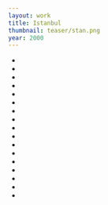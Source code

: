 ```yaml
---
layout: work
title: Istanbul
thumbnail: teaser/stan.png
year: 2000
---
```

<ul id="imagelist">

   <li class="nav1571"><img src="{{ site.imageurl }}/stan/003.jpg" alt="" title="" /><span class="title"></span></li>
   
   <li class="nav1575"><img src="{{ site.imageurl }}/stan/001.jpg" alt="" title="" /><span class="title"></span></li>
      
   <li class="nav1570"><img src="{{ site.imageurl }}/stan/002.jpg" alt="" title="" /><span class="title"></span></li>
      
   <li class="nav1574"><img src="{{ site.imageurl }}/stan/005.jpg" alt="" title="" /><span class="title"></span></li>
   
   <li class="nav1577"><img src="{{ site.imageurl }}/stan/006.jpg" alt="" title="" /><span class="title"></span></li>
   
   <li class="nav1580"><img src="{{ site.imageurl }}/stan/007.jpg" alt="" title="" /><span class="title"></span></li>
   
   <li class="nav1568"><img src="{{ site.imageurl }}/stan/008.jpg" alt="" title="" /><span class="title"></span></li>
   
   <li class="nav1578"><img src="{{ site.imageurl }}/stan/009.jpg" alt="" title="" /><span class="title"></span></li>
   
   <li class="nav1569"><img src="{{ site.imageurl }}/stan/018.jpg" alt="" title="" /><span class="title"></span></li>    
   
   <li class="nav1582"><img src="{{ site.imageurl }}/stan/010.jpg" alt="" title="" /><span class="title"></span></li>
   
   <li class="nav1581"><img src="{{ site.imageurl }}/stan/011.jpg" alt="" title="" /><span class="title"></span></li>
   
   <li class="nav1579"><img src="{{ site.imageurl }}/stan/012.jpg" alt="" title="" /><span class="title"></span></li>
   
   <li class="nav1572"><img src="{{ site.imageurl }}/stan/013.jpg" alt="" title="" /><span class="title"></span></li>
      
   <li class="nav1569"><img src="{{ site.imageurl }}/stan/015.jpg" alt="" title="" /><span class="title"></span></li>  

   <li class="nav1569"><img src="{{ site.imageurl }}/stan/016.jpg" alt="" title="" /><span class="title"></span></li>  

   <li class="nav1569"><img src="{{ site.imageurl }}/stan/017.jpg" alt="" title="" /><span class="title"></span></li> 
      
   <li class="nav1573"><img src="{{ site.imageurl }}/stan/004.jpg" alt="" title="" /><span class="title"></span></li>   
      
</ul>